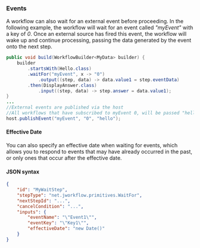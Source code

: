 ### Events

A workflow can also wait for an external event before proceeding.  In the following example, the workflow will wait for an event called *"myEvent"* with a key of *0*.  Once an external source has fired this event, the workflow will wake up and continue processing, passing the data generated by the event onto the next step.

```java
public void build(WorkflowBuilder<MyData> builder) {    
    builder
        .startsWith(Hello.class)
        .waitFor("myEvent", x -> "0")
            .output((step, data) -> data.value1 = step.eventData)
        .then(DisplayAnswer.class)
            .input((step, data) -> step.answer = data.value1);
}
...
//External events are published via the host
//All workflows that have subscribed to myEvent 0, will be passed "hello"
host.publishEvent("myEvent", "0", "hello");
```

#### Effective Date

You can also specify an effective date when waiting for events, which allows you to respond to events that may have already occurred in the past, or only ones that occur after the effective date.

#### JSON syntax
```json
{
    "id": "MyWaitStep",
    "stepType": "net.jworkflow.primitives.WaitFor",
    "nextStepId": "...",
    "cancelCondition": "...",
    "inputs": {
        "eventName": "\"Event1\"",
        "eventKey": "\"Key1\"",
        "effectiveDate": "new Date()"
    }
}
```